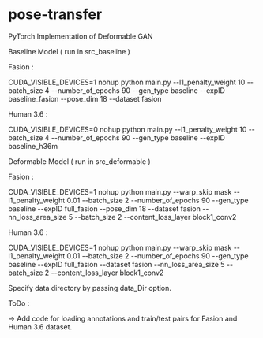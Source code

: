 # pose-transfer

PyTorch Implementation of Deformable GAN

Baseline Model ( run in src_baseline )

Fasion :

CUDA_VISIBLE_DEVICES=1 nohup python main.py --l1_penalty_weight 10 --batch_size 4 --number_of_epochs 90 --gen_type baseline --expID baseline_fasion --pose_dim 18 --dataset fasion 

Human 3.6 :

CUDA_VISIBLE_DEVICES=0 nohup python main.py --l1_penalty_weight 10 --batch_size 4 --number_of_epochs 90 --gen_type baseline --expID baseline_h36m 

Deformable Model ( run in src_deformable )

Fasion :

CUDA_VISIBLE_DEVICES=1 nohup python main.py --warp_skip mask --l1_penalty_weight 0.01 --batch_size 2 --number_of_epochs 90 --gen_type baseline --expID full_fasion --pose_dim 18 --dataset fasion --nn_loss_area_size 5 --batch_size 2 --content_loss_layer block1_conv2

Human 3.6 :

CUDA_VISIBLE_DEVICES=1 nohup python main.py --warp_skip mask --l1_penalty_weight 0.01 --batch_size 2 --number_of_epochs 90 --gen_type baseline --expID full_fasion --dataset fasion --nn_loss_area_size 5 --batch_size 2 --content_loss_layer block1_conv2

Specify data directory by passing data_Dir option.

ToDo :

-> Add code for loading annotations and train/test pairs for Fasion and Human 3.6 dataset.
